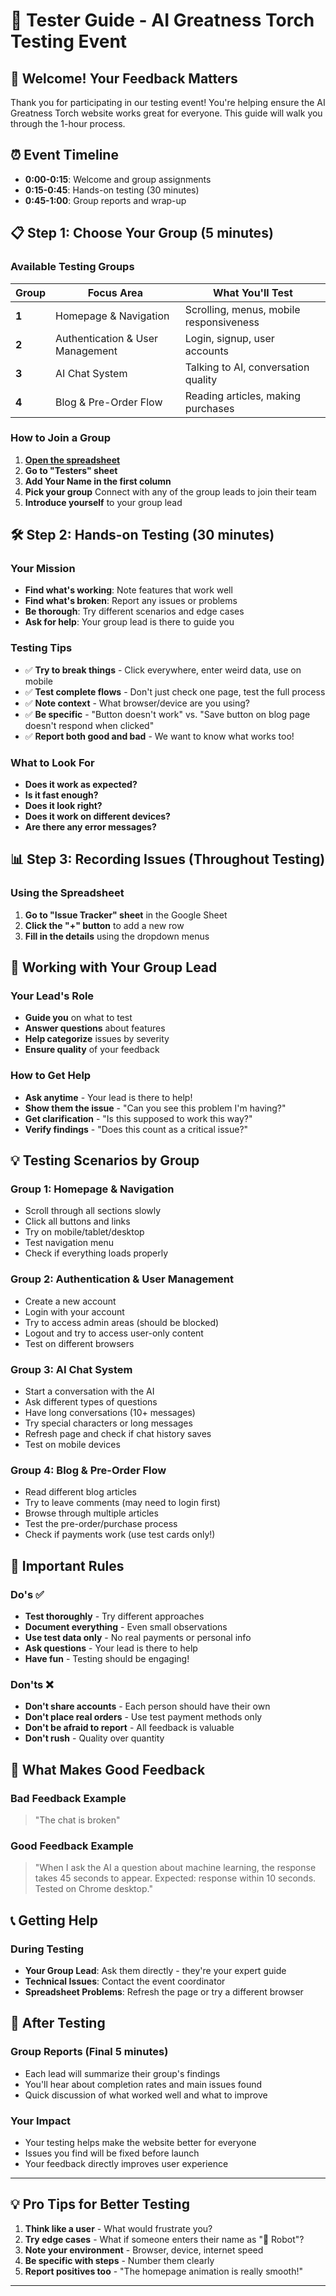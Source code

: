# 🧪 Tester Guide - AI Greatness Torch Testing Event

## 🎯 **Welcome! Your Feedback Matters**
Thank you for participating in our testing event! You're helping ensure the AI Greatness Torch website works great for everyone. This guide will walk you through the 1-hour process.

## ⏰ **Event Timeline**
- **0:00-0:15**: Welcome and group assignments
- **0:15-0:45**: Hands-on testing (30 minutes)
- **0:45-1:00**: Group reports and wrap-up

## 📋 **Step 1: Choose Your Group (5 minutes)**

### **Available Testing Groups**
| Group | Focus Area | What You'll Test |
|-------|------------|------------------|
| **1** | Homepage & Navigation | Scrolling, menus, mobile responsiveness |
| **2** | Authentication & User Management | Login, signup, user accounts |
| **3** | AI Chat System | Talking to AI, conversation quality |
| **4** | Blog & Pre-Order Flow | Reading articles, making purchases |

### **How to Join a Group**
1. [**Open the spreadsheet**]( https://docs.google.com/spreadsheets/d/1NkFWxtXl1ihtBnNiPLBtNBxK18Fb5APdxwHhaq3ahu0/edit?usp=sharing)
2. **Go to "Testers" sheet**
3. **Add Your Name in the first column**
4. **Pick your group** Connect with any of the group leads to join their team
5. **Introduce yourself** to your group lead

## 🛠 **Step 2: Hands-on Testing (30 minutes)**

### **Your Mission**
- **Find what's working**: Note features that work well
- **Find what's broken**: Report any issues or problems
- **Be thorough**: Try different scenarios and edge cases
- **Ask for help**: Your group lead is there to guide you

### **Testing Tips**
- ✅ **Try to break things** - Click everywhere, enter weird data, use on mobile
- ✅ **Test complete flows** - Don't just check one page, test the full process
- ✅ **Note context** - What browser/device are you using?
- ✅ **Be specific** - "Button doesn't work" vs. "Save button on blog page doesn't respond when clicked"
- ✅ **Report both good and bad** - We want to know what works too!

### **What to Look For**
- **Does it work as expected?**
- **Is it fast enough?**
- **Does it look right?**
- **Does it work on different devices?**
- **Are there any error messages?**

## 📊 **Step 3: Recording Issues (Throughout Testing)**

### **Using the Spreadsheet**
1. **Go to "Issue Tracker" sheet** in the Google Sheet
2. **Click the "+" button** to add a new row
3. **Fill in the details** using the dropdown menus

## 👥 **Working with Your Group Lead**

### **Your Lead's Role**
- **Guide you** on what to test
- **Answer questions** about features
- **Help categorize** issues by severity
- **Ensure quality** of your feedback

### **How to Get Help**
- **Ask anytime** - Your lead is there to help!
- **Show them the issue** - "Can you see this problem I'm having?"
- **Get clarification** - "Is this supposed to work this way?"
- **Verify findings** - "Does this count as a critical issue?"

## 💡 **Testing Scenarios by Group**

### **Group 1: Homepage & Navigation**
- Scroll through all sections slowly
- Click all buttons and links
- Try on mobile/tablet/desktop
- Test navigation menu
- Check if everything loads properly

### **Group 2: Authentication & User Management**
- Create a new account
- Login with your account
- Try to access admin areas (should be blocked)
- Logout and try to access user-only content
- Test on different browsers

### **Group 3: AI Chat System**
- Start a conversation with the AI
- Ask different types of questions
- Have long conversations (10+ messages)
- Try special characters or long messages
- Refresh page and check if chat history saves
- Test on mobile devices

### **Group 4: Blog & Pre-Order Flow**
- Read different blog articles
- Try to leave comments (may need to login first)
- Browse through multiple articles
- Test the pre-order/purchase process
- Check if payments work (use test cards only!)

## 🚫 **Important Rules**

### **Do's ✅**
- **Test thoroughly** - Try different approaches
- **Document everything** - Even small observations
- **Use test data only** - No real payments or personal info
- **Ask questions** - Your lead is there to help
- **Have fun** - Testing should be engaging!

### **Don'ts ❌**
- **Don't share accounts** - Each person should have their own
- **Don't place real orders** - Use test payment methods only
- **Don't be afraid to report** - All feedback is valuable
- **Don't rush** - Quality over quantity

## 🎯 **What Makes Good Feedback**

### **Bad Feedback Example**
> "The chat is broken"

### **Good Feedback Example**
> "When I ask the AI a question about machine learning, the response takes 45 seconds to appear. Expected: response within 10 seconds. Tested on Chrome desktop."

## 📞 **Getting Help**

### **During Testing**
- **Your Group Lead**: Ask them directly - they're your expert guide
- **Technical Issues**: Contact the event coordinator
- **Spreadsheet Problems**: Refresh the page or try a different browser


## 🎉 **After Testing**

### **Group Reports (Final 5 minutes)**
- Each lead will summarize their group's findings
- You'll hear about completion rates and main issues found
- Quick discussion of what worked well and what to improve

### **Your Impact**
- Your testing helps make the website better for everyone
- Issues you find will be fixed before launch
- Your feedback directly improves user experience

---

## 💡 **Pro Tips for Better Testing**

1. **Think like a user** - What would frustrate you?
2. **Try edge cases** - What if someone enters their name as "🤖 Robot"?
3. **Note your environment** - Browser, device, internet speed
4. **Be specific with steps** - Number them clearly
5. **Report positives too** - "The homepage animation is really smooth!"

---

